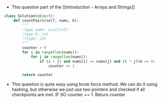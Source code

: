 - This question part of the [[Introduction - Arrays and Strings]]

```python
class Solution(object):
	def countPairs(self, nums, k):
		"""
		:type nums: List[int]
		:type k: int
		:rtype: int
		"""
		counter = 0
		for i in range(len(nums)):
			for j in range(len(nums)):
				if (i < j) and nums[i] == nums[j] and (i * j)%k == 0:
					counter += 1
		
		return counter
```

- This question is quite easy using brute force method. We can do it using hashing, but otherwise we just use two pointers and checked if all checkpoints are met. IF SO counter += 1. Return counter


